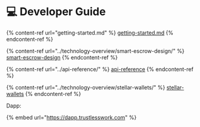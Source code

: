 # 💻 Developer Guide

{% content-ref url="getting-started.md" %}
[getting-started.md](getting-started.md)
{% endcontent-ref %}

{% content-ref url="../technology-overview/smart-escrow-design/" %}
[smart-escrow-design](../technology-overview/smart-escrow-design/)
{% endcontent-ref %}

{% content-ref url="../api-reference/" %}
[api-reference](../api-reference/)
{% endcontent-ref %}

{% content-ref url="../technology-overview/stellar-wallets/" %}
[stellar-wallets](../technology-overview/stellar-wallets/)
{% endcontent-ref %}



Dapp:

{% embed url="https://dapp.trustlesswork.com" %}
